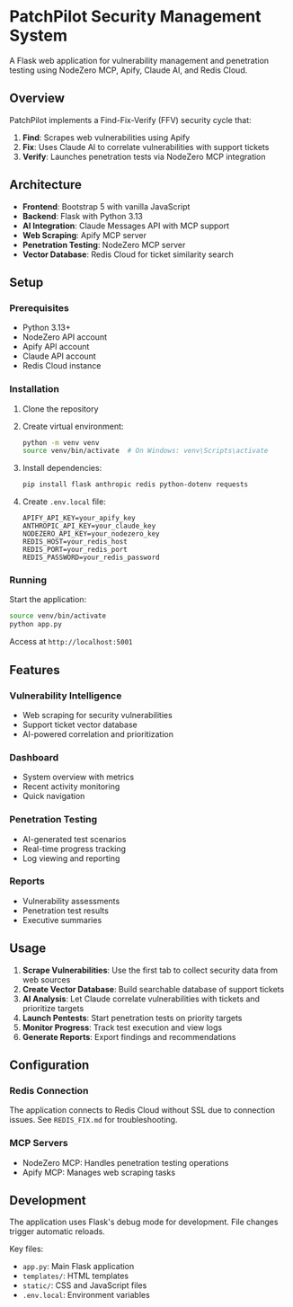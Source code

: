 # PatchPilot Security Management System

A Flask web application for vulnerability management and penetration testing using NodeZero MCP, Apify, Claude AI, and Redis Cloud.

## Overview

PatchPilot implements a Find-Fix-Verify (FFV) security cycle that:

1. **Find**: Scrapes web vulnerabilities using Apify
2. **Fix**: Uses Claude AI to correlate vulnerabilities with support tickets
3. **Verify**: Launches penetration tests via NodeZero MCP integration

## Architecture

- **Frontend**: Bootstrap 5 with vanilla JavaScript
- **Backend**: Flask with Python 3.13
- **AI Integration**: Claude Messages API with MCP support
- **Web Scraping**: Apify MCP server
- **Penetration Testing**: NodeZero MCP server
- **Vector Database**: Redis Cloud for ticket similarity search

## Setup

### Prerequisites

- Python 3.13+
- NodeZero API account
- Apify API account
- Claude API account
- Redis Cloud instance

### Installation

1. Clone the repository
2. Create virtual environment:
   ```bash
   python -m venv venv
   source venv/bin/activate  # On Windows: venv\Scripts\activate
   ```

3. Install dependencies:
   ```bash
   pip install flask anthropic redis python-dotenv requests
   ```

4. Create `.env.local` file:
   ```
   APIFY_API_KEY=your_apify_key
   ANTHROPIC_API_KEY=your_claude_key
   NODEZERO_API_KEY=your_nodezero_key
   REDIS_HOST=your_redis_host
   REDIS_PORT=your_redis_port
   REDIS_PASSWORD=your_redis_password
   ```

### Running

Start the application:
```bash
source venv/bin/activate
python app.py
```

Access at `http://localhost:5001`

## Features

### Vulnerability Intelligence
- Web scraping for security vulnerabilities
- Support ticket vector database
- AI-powered correlation and prioritization

### Dashboard
- System overview with metrics
- Recent activity monitoring
- Quick navigation

### Penetration Testing
- AI-generated test scenarios
- Real-time progress tracking
- Log viewing and reporting

### Reports
- Vulnerability assessments
- Penetration test results
- Executive summaries

## Usage

1. **Scrape Vulnerabilities**: Use the first tab to collect security data from web sources
2. **Create Vector Database**: Build searchable database of support tickets
3. **AI Analysis**: Let Claude correlate vulnerabilities with tickets and prioritize targets
4. **Launch Pentests**: Start penetration tests on priority targets
5. **Monitor Progress**: Track test execution and view logs
6. **Generate Reports**: Export findings and recommendations

## Configuration

### Redis Connection
The application connects to Redis Cloud without SSL due to connection issues. See `REDIS_FIX.md` for troubleshooting.

### MCP Servers
- NodeZero MCP: Handles penetration testing operations
- Apify MCP: Manages web scraping tasks

## Development

The application uses Flask's debug mode for development. File changes trigger automatic reloads.

Key files:
- `app.py`: Main Flask application
- `templates/`: HTML templates
- `static/`: CSS and JavaScript files
- `.env.local`: Environment variables